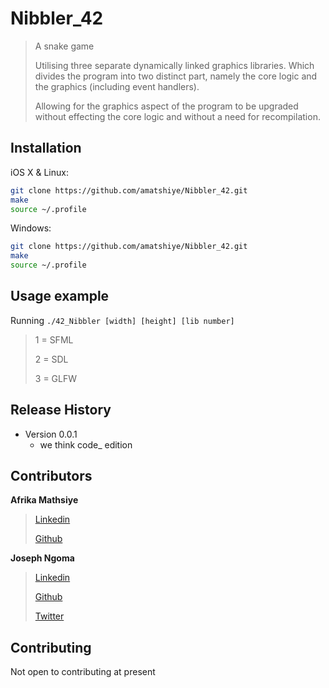 # Nibbler_42

> A snake game
>
> Utilising three separate dynamically linked graphics libraries.
>Which divides the program into two distinct part, namely the core logic and
>the graphics (including event handlers).
>
>Allowing for the graphics aspect of the program to be upgraded without effecting
> the core logic and without a need for recompilation.

## Installation

iOS X & Linux:

```sh
git clone https://github.com/amatshiye/Nibbler_42.git
make
source ~/.profile
```

Windows:

```sh
git clone https://github.com/amatshiye/Nibbler_42.git
make
source ~/.profile
```

## Usage example

Running `./42_Nibbler [width] [height] [lib number]`

>1 = SFML
>
>2 = SDL
>
>3 = GLFW

## Release History

* Version 0.0.1
	* we think code_ edition

## Contributors

**Afrika Mathsiye**
>[Linkedin](https://www.linkedin.com/in/afrika-matshiye-340a52150/)
>
>[Github](https://github.com/amatshiye)
>

**Joseph Ngoma**
>[Linkedin](https://www.linkedin.com/in/joseph-ngoma-03189214b/)
>
>[Github](https://github.com/Kid-Seven-7)
>
>[Twitter](https://twitter.com/mr_joey0707)
>

## Contributing

Not open to contributing at present
